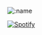 ![:name](https://count.getloli.com/get/@Teodric?theme=rule34)

[![Spotify](https://spot-eight.vercel.app/api/spotify)](https://open.spotify.com/user/7lm4ld1rrkco8t2hvzyitg5fh)
